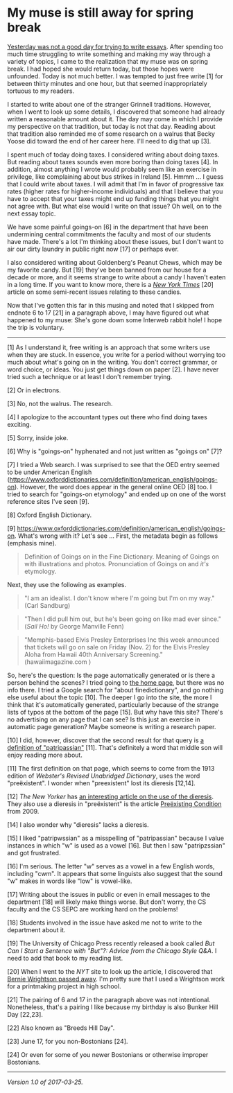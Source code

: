 My muse is still away for spring break
======================================

[Yesterday was not a good day for trying to write
essays](muse-spring-break).  After spending too much time struggling to
write something and making my way through a variety of topics, I came to
the realization that my muse was on spring break.  I had hoped she would
return today, but those hopes were unfounded.  Today is not much better.
I was tempted to just free write [1] for between thirty minutes and one
hour, but that seemed inappropriately tortuous to my readers.

I started to write about one of the stranger Grinnell traditions.
However, when I went to look up some details, I discovered that someone
had already written a reasonable amount about it.  The day may come
in which I provide my perspective on that tradition, but today is not
that day.  Reading about that tradition also reminded me of some research
on a walrus that Becky Yoose did toward the end of her career here.
I'll need to dig that up [3].

I spent much of today doing taxes.  I considered writing about doing
taxes.  But reading about taxes sounds even more boring than doing taxes
[4].  In addition, almost anything I wrote would probably seem like an
exercise in privilege, like complaining about bus strikes in Ireland [5].
Hmmm ... I guess that I could write about taxes.  I will admit that I'm in
favor of progressive tax rates (higher rates for higher-income individuals)
and that I believe that you have to accept that your taxes might end up
funding things that you might not agree with.  But what else would
I write on that issue?  Oh well, on to the next essay topic.

We have some painful goings-on [6] in the department that have been
undermining central commitments the faculty and most of our students
have made.  There's a lot I'm thinking about these issues, but I don't
want to air our dirty laundry in public right now [17] or perhaps ever.

I also considered writing about Goldenberg's Peanut Chews, which may
be my favorite candy.  But [19] they've been banned from our house
for a decade or more, and it seems strange to write about a candy I haven't
eaten in a long time.  If you want to know more, there is a [_New York
Times_](http://www.nytimes.com/2012/08/20/business/media/for-goldenbergs-peanut-chews-change-was-not-good.html)
[20] article on some semi-recent issues relating to these candies.

Now that I've gotten this far in this musing and noted that I skipped
from endnote 6 to 17 [21] in a paragraph above, I may have figured out
what happened to my muse: She's gone down some Interweb rabbit hole!
I hope the trip is voluntary.

---

[1] As I understand it, free writing is an approach that some writers use
when they are stuck.  In essence, you write for a period without worrying
too much about what's going on in the writing.  You don't correct grammar,
or word choice, or ideas.  You just get things down on paper [2].  I have
never tried such a technique or at least I don't remember trying.

[2] Or in electrons.

[3] No, not the walrus. The research.

[4] I apologize to the accountant types out there who find doing taxes
exciting.

[5] Sorry, inside joke.

[6] Why is "goings-on" hyphenated and not just written as "goings on"
[7]?

[7] I tried a Web search.  I was surprised to see that the OED entry
seemed to be under American English (<https://www.oxforddictionaries.com/definition/american_english/goings-on>).  However, the word does appear
in the general online OED [8] too.  I tried to search for "goings-on etymology"
and ended up on one of the worst reference sites I've seen [9].

[8] Oxford English Dictionary.

[9] <https://www.oxforddictionaries.com/definition/american_english/goings-on>.
What's wrong with it?  Let's see ... First, the metadata begin
as follows (emphasis mine).

> Definition of Goings on in the Fine Dictionary. Meaning of Goings on with illustrations and photos. Pronunciation of Goings on and *it's* etymology.

Next, they use the following as examples.

> "I am an idealist. I don't know where I'm going but I'm on my way."
  (Carl Sandburg)

> "Then I did pull him out, but he's been going on like mad ever since."
  (_Sail Ho!_ by George Manville Fenn)

> "Memphis-based Elvis Presley Enterprises Inc this week announced that tickets will go on sale on Friday (Nov. 2) for the Elvis Presley Aloha from Hawaii 40th Anniversary Screening." (hawaiimagazine.com )

So, here's the question: Is the page automatically generated or
is there a person behind the scenes?  I tried going to [the home
page](http://www.finedictionary.com/), but there was no info there.
I tried a Google search for "about finedictionary", and go nothing else
useful about the topic [10].  The deeper I go into the site, the more
I think that it's automatically generated, particularly because
of the strange lists of typos at the bottom of the page [15].  But why
have this site?  There's no advertising on any page that I can see?  Is
this just an exercise in automatic page generation?  Maybe someone is
writing a research paper.

[10] I did, however, discover that the
second result for that query is [a definition of
"patripassian"](http://www.finedictionary.com/Patripassian.html) [11].
That's definitely a word that middle son will enjoy reading more about.

[11] The first definition on that page, which seems to come from the
1913 edition of _Webster's Revised Unabridged Dictionary_, uses the word
"preëxistent".  I wonder when "preexistent" lost its dieresis [12,14].

[12] _The New Yorker_ has [an interesting article on the use of
the dieresis](http://www.newyorker.com/culture/culture-desk/the-curse-of-the-diaeresis).  They also use a dieresis in "preëxistent" is the article
[Preëxisting Condition](http://www.newyorker.com/magazine/2009/12/07/preexisting-condition) from 2009.

[14] I also wonder why "dieresis" lacks a dieresis.

[15] I liked "patripwssian" as a misspelling of "patripassian" because
I value instances in which "w" is used as a vowel [16].  But then I saw
"patripzssian" and got frustrated.

[16] I'm serious.  The letter "w" serves as a vowel in a few English
words, including "cwm".  It appears that some linguists also suggest
that the sound "w" makes in words like "low" is vowel-like.

[17] Writing about the issues in public or even in email messages to
the department [18] will likely make things worse.  But don't worry,
the CS faculty and the CS SEPC are working hard on the problems!

[18] Students involved in the issue have asked me not to write to the
department about it.

[19] The University of Chicago Press recently released a book called _But
Can I Start a Sentence with "But"?: Advice from the Chicago Style Q&A_.
I need to add that book to my reading list.

[20] When I went to the _NYT_ site to look up the article, I discovered
that [Bernie Wrightson passed away](https://www.nytimes.com/2017/03/24/arts/design/bernie-wrightson-dead-comic-book-artist.html).  I'm pretty sure
that I used a Wrightson work for a printmaking project in high school.

[21] The pairing of 6 and 17 in the paragraph above was not intentional.
Nonetheless, that's a pairing I like because my birthday is also Bunker
Hill Day [22,23].

[22] Also known as "Breeds Hill Day".

[23] June 17, for you non-Bostonians [24].

[24] Or even for some of you newer Bostonians or otherwise improper
Bostonians.

---

*Version 1.0 of 2017-03-25.*

